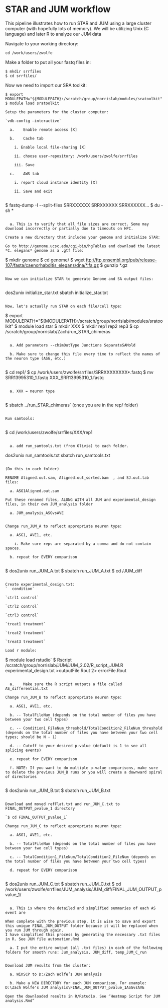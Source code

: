 # STAR and JUM workflow
This pipeline illustrates how to run STAR and JUM using a large cluster computer (with hopefully lots of memory). We will be utilizing Unix (C language) and later R to analyze our JUM data

Navigate to your working directory:

`cd /work/users/zwolfe`

Make a folder to put all your fastq files in:

```
$ mkdir srrfiles
$ cd srrfiles/
```

Now we need to import our SRA toolkit:

```
$ export MODULEPATH="${MODULEPATH}:/scratch/group/norrislab/modules/sratoolkit"
$ module load sratoolkit

Setup the parameters for the cluster computer:

`vdb-config –interactive`

  a.	Enable remote access [X]
  
  b.	Cache tab
  
    i. Enable local file-sharing [X]
    
    ii. choose user-repository: /work/users/zwolfe/srrfiles
    
    iii. Save
    
  c.	AWS tab
  
    i. report cloud instance identity [X]
    
    ii. Save and exit
    
 ```
$ fastq-dump -I --split-files SRRXXXXXX SRRXXXXXX SRRXXXXXX…
$ du -sh *
```

  a. This is to verify that all file sizes are correct. Some may download incorrectly or partially due to timeouts on HPC.
      
Create a new directory that includes your genome and initialize STAR:

Go to http://genome.ucsc.edu/cgi-bin/hgTables and download the latest *C. elegans* genome as a .gtf file:

```
$ mkdir genome
$ cd genome/
$ wget ftp://ftp.ensembl.org/pub/release-107/fasta/caenorhabditis_elegans/dna/*.fa.gz
$ gunzip *.gz
```

Now we can initialize STAR to generate Genome and SA output files:
    
```
dos2unix initialize_star.txt
sbatch initialize_star.txt
```

Now, let's actually run STAR on each file/cell type:

```
$ export MODULEPATH="${MODULEPATH}:/scratch/group/norrislab/modules/sratoolkit"
$ module load star
$ mkdir XXX
$ mkdir rep1 rep2 rep3
$ cp /scratch/group/norrislab/Zach/run_STAR_chimeras
```

  a. Add parameters --chimOutType Junctions SeparateSAMold
  
  b. Make sure to change this file every time to reflect the names of the neuron type (ASG, etc.)
  
```      
$ cd rep1/
$ cp /work/users/zwolfe/srrfiles/SRRXXXXXXXX*.fastq
$ mv SRR13995310_1.fastq XXX_SRR13995310_1.fastq
```

  a. XXX = neuron type
  
```
$ sbatch ../run_STAR_chimeras` (once you are in the rep/ folder)
```

Run samtools:
     
```     
$ cd /work/users/zwolfe/srrfiles/XXX/rep1
```

  a. add run_samtools.txt (from Olivia) to each folder.

```
dos2unix run_samtools.txt
sbatch run_samtools.txt 
```

(Do this in each folder)

RENAME Aligned.out.sam, Aligned.out_sorted.bam  , and SJ.out.tab files:

  a. ASG1Aligned.out.sam
  
Put these renamed files, ALONG WITH all JUM and experimental_design files, in their own JUM_analysis folder 

  a. JUM_analysis_ASGvsAVE
  

Change run_JUM_A to reflect appropriate neuron type:

  a. ASG1, AVE1, etc.
  
    i. Make sure reps are separated by a comma and do not contain spaces.
    
  b. repeat for EVERY comparison
  
 ```
$ dos2unix run_JUM_A.txt
$ sbatch run_JUM_A.txt
$ cd /JUM_diff
```

Create experimental_design.txt:
`  condition`

`ctrl1 control`

`ctrl2 control`

`ctrl3 control`

`treat1 treatment`

`treat2 treatment`

`treat3 treatment`

Load r module:

```
$ module load rstudio`
$ Rscript /scratch/group/norrislab/JUM/JUM_2.02/R_script_JUM.R experimental_design.txt >outputFile.Rout 2> errorFile.Rout
```

  a.	Make sure the R script outputs a file called AS_differential.txt
  
Change run_JUM_B to reflect appropriate neuron type:

  a. ASG1, AVE1, etc.
  
  b. -- TotalFileNum (depends on the total number of files you have between your two cell types)
  
  c. -- Condition1_FileNum_threshold/TotalCondition2_FileNum_threshold (depends on the total number of files you have between your two cell types; should be N - 1)
  
  d. -- Cutoff to your desired p-value (default is 1 to see all splicing events)
  
  e. repeat for EVERY comparison
  
  f. NOTE: If you want to do multiple p-value comparisons, make sure to delete the previous JUM_B runs or you will create a downward spiral of directories
  
```
$ dos2unix run_JUM_B.txt
$ sbatch run_JUM_B.txt
```

Download and moved refFlat.txt and run_JUM_C.txt to FINAL_OUTPUT_pvalue_1 directory 

`$ cd FINAL_OUTPUT_pvalue_1`

Change run_JUM_C to reflect appropriate neuron type:

  a. ASG1, AVE1, etc.
  
  b. -- TotalFileNum (depends on the total number of files you have between your two cell types)
  
  c. -- TotalCondition1_FileNum/TotalCondition2_FileNum (depends on the total number of files you have between your two cell types)
  
  d. repeat for EVERY comparison
  
```
$ dos2unix run_JUM_C.txt
$ sbatch run_JUM_C.txt
$ cd /work/users/zwolfe/srrfiles/JUM_analysis/JUM_diff/FINAL_JUM_OUTPUT_pvalue_1/
```

  a. This is where the detailed and simplified summaries of each AS event are
  
When complete with the previous step, it is wise to save and export this unique FINAL_JUM_OUTPUT folder because it will be replaced when you run JUM through again.
I have simplified this process by generating the necessary .txt files in R. See JUM file automation.Rmd

  a. I put the entire output (all .txt files) in each of the following folders for smooth runs: Jum_analysis, JUM_diff, temp_JUM_C_run


Download JUM results from the cluster:

  a. WinSCP to D:/Zach Wolfe’s JUM analysis
  
  b. Make a NEW DIRECTORY for each JUM comparison. For example: D:\Zach Wolfe's JUM analysis\FINAL_JUM_OUTPUT_pvalue_1ASGvsAVE

Open the downloaded results in R/Rstudio. See “Heatmap Script for JUM analysis.Rmd”

